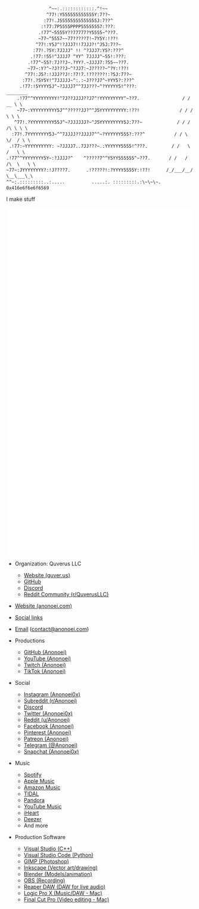 ```
                ^~~:.::::::::::::.^!~~                   
               ^77!:Y555555555555Y:7??~                  
              :77!.J55555555555555J:7??^                 
             :!77:7P5555PPPP55555557:???:                
            .!77^~5555Y??77777?Y5555~^??7.               
            ~77~^5557~~77?????7!~7Y5Y:!??!               
           ^77!:Y5J^!?JJJ7!!7JJJ?!^J5J:7??~              
          :77!.?5Y:7JJJJ^ !! ^?JJJ7:Y5?:???^             
         .!77:!55!^JJJJ7 ^YY^ 7JJJJ^~55!:???:            
        .!77^~55?:7J??J~.?YY?.~JJJJ7:?55~~??7.           
        ~77~:Y?^~?J???J~^?JJ7:~J?????~^?Y:!??!           
       ^77!:J5?:!JJJ??J!:?7!7.!??????!:?5J:7??~          
      :77!.?5Y5Y!^7JJJJJ~^:.:~J???J7^~YYY5?:???^         
     .!77:!5YYYY5J^~?JJJJ7^^7JJ???~^?YYYYY5!^???:                  ________
    .!77^^YYYYYYYYY!^7J??JJJJ??J7^!YYYYYYYYY^~??7.                / / __ \ \
    ~77~:YYYYYYYYYY5J^^?????JJ?^^J5YYYYYYYYYY:!??!               / / /  \ \ \
   ^77!.?YYYYYYYYY55J^~?JJJJJJ?~^J5YYYYYYYYY5J:7??~             / / / /\ \ \ \
  :77!.7YYYYYYYY5J~^^7JJJJ??JJJJ7^^~?YYYYYY555?:???^           / / \  \/  / \ \
 .!77:~YYYYYYYYYY: ~?JJJJ7..7JJ???~.:YYYYYY5555!^???.         / /   \    /   \ \
.!77^^YYYYYYYY5Y~:?JJJJ?^    ^?????7^^Y5YY555555^~??7.       / /   /  /\  \   \ \
~77~:JYYYYYYYY?:!J????7.      .!?????!:?YYYY5555Y:!??!      /_/___/__/  \__\___\_\
^^~:.:::::::::..:.....          .....:. :::::::::.:\~\~\~.     0x416e6f6e6f6569
```
 I make stuff

<p align="left"><img src="https://raw.githubusercontent.com/Anonoei/Anonoei/main/github-metrics.svg" /></p>


- Organization: Quverus LLC
   - [Website (quver.us)](https://quver.us)
   - [GitHub](https://quver.us/github)
   - [Discord](https://quver.us/discord)
   - [Reddit Community (r/QuverusLLC)](https://quver.us/subreddit)

 - [Website (anonoei.com)](https://anonoei.com)
 - [Social links](https://anonoei.com/social)
 - [Email](mailto:contact@anonoei.com) (contact@anonoei.com)

 - Productions
   - [GitHub (Anonoei)](https://anonoei.com/github)
   - [YouTube (Anonoei)](https://anonoei.com/youtube)
   - [Twitch (Anonoei)](https://anonoei.com/twitch)
   - [TikTok (Anonoei)](https://anonoei.com/tiktok)
 - Social
   - [Instagram (Anonoei0x)](https://anonoei.com/instagram)
   - [Subreddit (r/Anonoei)](https://anonoei.com/subreddit)
   - [Discord](https://anonoei.com/discord)
   - [Twitter (Anonoei0x)](https://anonoei.com/twitter)
   - [Reddit (u/Anonoei)](https://anonoei.com/reddit)
   - [Facebook (Anonoei)](https://anonoei.com/facebook)
   - [Pinterest (Anonoei)](https://anonoei.com/pinterest)
   - [Patreon (Anonoei)](https://anonoei.com/patreon)
   - [Telegram (@Anonoei)](https://anonoei.com/telegram)
   - [Snapchat (Anonoei0x)](https://anonoei.com/snapchat)
 - Music
   - [Spotify](https://anonoei.com/spotify)
   - [Apple Music](https://anonoei.com/applemusic)
   - [Amazon Music](https://anonoei.com/amazonmusic)
   - [TIDAL](https://anonoei.com/tidal)
   - [Pandora](https://anonoei.com/pandora)
   - [YouTube Music](https://anonoei.com/youtubemusic)
   - [iHeart](https://anonoei.com/iheart)
   - [Deezer](https://anonoei.com/deezer)
   - And more
 - Production Software
   - [Visual Studio (C++)](https://visualstudio.microsoft.com/)
   - [Visual Studio Code (Python)](https://code.visualstudio.com/)
   - [GIMP (Photoshop)](https://www.gimp.org/)
   - [Inkscape (Vector art/drawing)](https://inkscape.org/)
   - [Blender (Models/animation)](https://www.blender.org/)
   - [OBS (Recording)](https://obsproject.com/)
   - [Reaper DAW (DAW for live audio)](https://www.reaper.fm/)
   - [Logic Pro X (Music/DAW - Mac)](https://www.apple.com/logic-pro/)
   - [Final Cut Pro (Video editing - Mac)](https://www.apple.com/final-cut-pro/)
